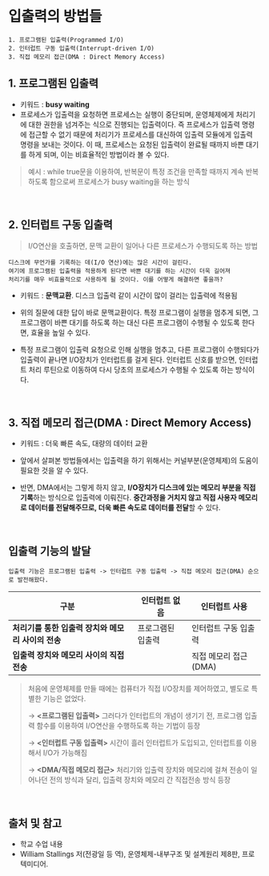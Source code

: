 # 입출력의 방법들

    1. 프로그램된 입출력(Programmed I/O)
    2. 인터럽트 구동 입출력(Interrupt-driven I/O)
    3. 직접 메모리 접근(DMA : Direct Memory Access)
    
## 1. 프로그램된 입출력

* 키워드 : **busy waiting**
* 프로세스가 입출력을 요청하면 프로세스는 실행이 중단되며, 운영체제에게 처리기에 대한 권한을 넘겨주는 식으로 진행되는 입출력이다. 즉 프로세스가 입출력 명령에 접근할 수 없기 때문에 처리기가 프로세스를 대신하여 입출력 모듈에게 입출력 명령을 보내는 것이다. 이 때, 프로세스는 요청된 입출력이 완료될 때까지 바쁜 대기를 하게 되며, 이는 비효율적인 방법이라 볼 수 있다.

> 예시 : while true문을 이용하여, 반복문이 특정 조건을 만족할 때까지 계속 반복하도록 함으로써 프로세스가 busy waiting을 하는 방식

<br/>

## 2. 인터럽트 구동 입출력

> I/O연산을 호출하면, 문맥 교환이 일어나 다른 프로세스가 수행되도록 하는 방법

    디스크에 무언가를 기록하는 데(I/O 연산)에는 많은 시간이 걸린다.
    여기에 프로그램된 입출력을 적용하게 된다면 바쁜 대기를 하는 시간이 더욱 길어져 
    처리기를 매우 비효율적으로 사용하게 될 것이다. 이를 어떻게 해결하면 좋을까?

* 키워드 : **문맥교환**. 디스크 입출력 같이 시간이 많이 걸리는 입출력에 적용됨

* 위의 질문에 대한 답이 바로 문맥교환이다. 특정 프로그램이 실행을 멈추게 되면, 그 프로그램이 바쁜 대기를 하도록 하는 대신 다른 프로그램이 수행될 수 있도록 한다면, 효율을 높일 수 있다.

* 특정 프로그램이 입출력 요청으로 인해 실행을 멈추고, 다른 프로그램이 수행되다가 입출력이 끝나면 I/O장치가 인터럽트를 걸게 된다. 인터럽트 신호를 받으면, 인터럽트 처리 루틴으로 이동하여 다시 당초의 프로세스가 수행될 수 있도록 하는 방식이다.

<br/>

## 3. 직접 메모리 접근(DMA : Direct Memory Access)

* 키워드 : 더욱 빠른 속도, 대량의 데이터 교환

* 앞에서 살펴본 방법들에서는 입출력을 하기 위해서는 커널부분(운영체제)의 도움이 필요한 것을 알 수 있다.  

* 반면, DMA에서는 그렇게 하지 않고, **I/O장치가 디스크에 있는 메모리 부분을 직접 기록**하는 방식으로 입출력에 이뤄진다. **중간과정을 거치지 않고 직접 사용자 메모리로 데이터를 전달해주므로, 더욱 빠른 속도로 데이터를 전달**할 수 있다.

<br/>

## 입출력 기능의 발달

    입출력 기능은 프로그램된 입출력 -> 인터럽트 구동 입출력 -> 직접 메모리 접근(DMA) 순으로 발전해왔다.

구분ㅤ|인터럽트 없음|인터럽트 사용|
---|---|---|
**처리기를 통한 입출력 장치와 메모리 사이의 전송**|프로그램된 입출력|인터럽트 구동 입출력|
**입출력 장치와 메모리 사이의 직접전송**|ㅤ|직접 메모리 접근(DMA)


> 처음에 운영체제를 만들 때에는 컴퓨터가 직접 I/O장치를 제어하였고, 별도로 특별한 기능은 없었다.
>  
> → **<프로그램된 입출력>** 그러다가 인터럽트의 개념이 생기기 전, 프로그램 입출력 함수를 이용하여 I/O연산을 수행하도록 하는 기법이 등장 
> 
> → **<인터럽트 구동 입출력>** 시간이 흘러 인터럽트가 도입되고, 인터럽트를 이용해서 I/O가 가능해짐 
> 
> → **<DMA/직접 메모리 접근>** 처리기와 입출력 장치와 메모리에 걸쳐 전송이 일어나던 전의 방식과 달리, 입출력 장치와 메모리 간 직접전송 방식 등장

<br/>

## 출처 및 참고

* 학교 수업 내용
* William Stallings 저(전광일 등 역), 운영체제-내부구조 및 설계원리 제8판, 프로텍미디어.
